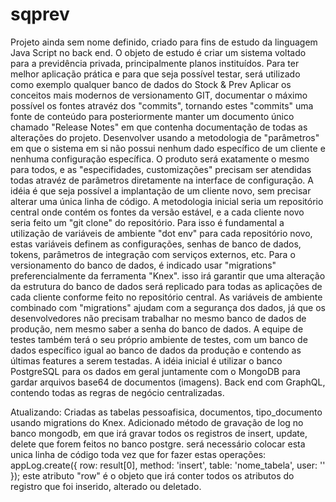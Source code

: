# sqprev
Projeto ainda sem nome definido, criado para fins de estudo da linguagem Java Script no back end.
O objeto de estudo é criar um sistema voltado para a previdência privada, principalmente planos instituídos.
Para ter melhor aplicação prática e para que seja possível testar, será utilizado como exemplo qualquer banco de dados do Stock & Prev
Aplicar os conceitos mais modernos de versionamento GIT, documentar o máximo possível os fontes atravéz dos "commits", tornando estes "commits" uma fonte de conteúdo para posteriormente manter um documento único chamado "Release Notes" em que contenha documentação de todas as alterações do projeto.
Desenvolver usando a metodologia de "parâmetros" em que o sistema em si não possui nenhum dado específico de um cliente e nenhuma configuração específica.
O produto será exatamente o mesmo para todos, e as "especifidades, customizações" precisam ser atendidas todas atravéz de parâmetros diretamente na interface de configuração.
A idéia é que seja possível a implantação de um cliente novo, sem precisar alterar uma única linha de código.
A metodologia inicial seria um repositório central onde contém os fontes da versão estável, e a cada cliente novo seria feito um "git clone" do repositório.
Para isso é fundamental a utilização de variáveis de ambiente "dot env" para cada repositório novo, estas variáveis definem as configurações, senhas de banco de dados, tokens, parâmetros de integração com serviços externos, etc.
Para o versionamento do banco de dados, é indicado usar "migrations" preferencialmente da ferramenta "Knex". isso irá garantir que uma alteração da estrutura do banco de dados será replicado para todas as aplicações de cada cliente conforme feito no repositório central.
As variáveis de ambiente combinado com "migrations" ajudam com a segurança dos dados, já que os desenvolvedores não precisam trabalhar no mesmo banco de dados de produção, nem mesmo saber a senha do banco de dados.
A equipe de testes também terá o seu próprio ambiente de testes, com um banco de dados específico igual ao banco de dados da produção e contendo as últimas features a serem testadas.
A idéia inicial é utilizar o banco PostgreSQL para os dados em geral juntamente com o MongoDB para gardar arquivos base64 de documentos (imagens).
Back end com GraphQL, contendo todas as regras de negócio centralizadas.

Atualizando:
Criadas as tabelas pessoafisica, documentos, tipo_documento usando migrations do Knex.
Adicionado método de gravação de log no banco mongodb, em que irá gravar todos os registros de insert, update, delete que forem feitos no banco postgre. será necessário colocar esta unica linha de código toda vez que for fazer estas operações:
appLog.create({ row: result[0], method: 'insert', table: 'nome_tabela', user: '' });
este atributo "row" é o objeto que irá conter todos os atributos do registro que foi inserido, alterado ou deletado.

